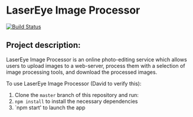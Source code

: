# LaserEye Image Processor  

[![Build Status](https://travis-ci.org/jdavidli/ImageProcessorS18.svg?branch=master)](https://travis-ci.org/jdavidli/ImageProcessorS18)

## Project description:  
LaserEye Image Processor is an online photo-editing service which allows users to upload images to a web-server, process them with a selection of image processing tools, and download the processed images.  

To use LaserEye Image Processor (David to verify this):  
1. Clone the `master` branch of this repository and run:  
2. `npm install` to install the necessary dependencies  
3. `npm start' to launch the app  
